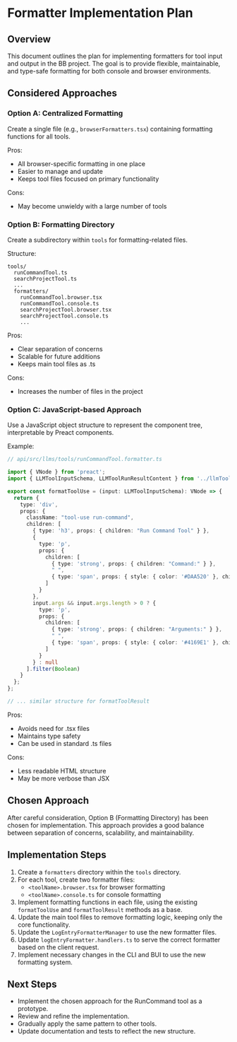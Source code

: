 # Formatter Implementation Plan

## Overview

This document outlines the plan for implementing formatters for tool input and output in the BB project. The goal is to provide flexible, maintainable, and type-safe formatting for both console and browser environments.

## Considered Approaches

### Option A: Centralized Formatting

Create a single file (e.g., `browserFormatters.tsx`) containing formatting functions for all tools.

Pros:
- All browser-specific formatting in one place
- Easier to manage and update
- Keeps tool files focused on primary functionality

Cons:
- May become unwieldy with a large number of tools

### Option B: Formatting Directory

Create a subdirectory within `tools` for formatting-related files.

Structure:
```
tools/
  runCommandTool.ts
  searchProjectTool.ts
  ...
  formatters/
    runCommandTool.browser.tsx
    runCommandTool.console.ts
    searchProjectTool.browser.tsx
    searchProjectTool.console.ts
    ...
```

Pros:
- Clear separation of concerns
- Scalable for future additions
- Keeps main tool files as .ts

Cons:
- Increases the number of files in the project

### Option C: JavaScript-based Approach

Use a JavaScript object structure to represent the component tree, interpretable by Preact components.

Example:

```typescript
// api/src/llms/tools/runCommandTool.formatter.ts

import { VNode } from 'preact';
import { LLMToolInputSchema, LLMToolRunResultContent } from '../llmTool.ts';

export const formatToolUse = (input: LLMToolInputSchema): VNode => {
  return {
    type: 'div',
    props: {
      className: "tool-use run-command",
      children: [
        { type: 'h3', props: { children: "Run Command Tool" } },
        {
          type: 'p',
          props: {
            children: [
              { type: 'strong', props: { children: "Command:" } },
              " ",
              { type: 'span', props: { style: { color: '#DAA520' }, children: input.command } }
            ]
          }
        },
        input.args && input.args.length > 0 ? {
          type: 'p',
          props: {
            children: [
              { type: 'strong', props: { children: "Arguments:" } },
              " ",
              { type: 'span', props: { style: { color: '#4169E1' }, children: input.args.join(' ') } }
            ]
          }
        } : null
      ].filter(Boolean)
    }
  };
};

// ... similar structure for formatToolResult
```

Pros:
- Avoids need for .tsx files
- Maintains type safety
- Can be used in standard .ts files

Cons:
- Less readable HTML structure
- May be more verbose than JSX

## Chosen Approach

After careful consideration, Option B (Formatting Directory) has been chosen for implementation. This approach provides a good balance between separation of concerns, scalability, and maintainability.

## Implementation Steps

1. Create a `formatters` directory within the `tools` directory.
2. For each tool, create two formatter files:
   - `<toolName>.browser.tsx` for browser formatting
   - `<toolName>.console.ts` for console formatting
3. Implement formatting functions in each file, using the existing `formatToolUse` and `formatToolResult` methods as a base.
4. Update the main tool files to remove formatting logic, keeping only the core functionality.
5. Update the `LogEntryFormatterManager` to use the new formatter files.
6. Update `logEntryFormatter.handlers.ts` to serve the correct formatter based on the client request.
7. Implement necessary changes in the CLI and BUI to use the new formatting system.

## Next Steps

- Implement the chosen approach for the RunCommand tool as a prototype.
- Review and refine the implementation.
- Gradually apply the same pattern to other tools.
- Update documentation and tests to reflect the new structure.

